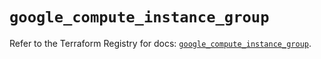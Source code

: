 # `google_compute_instance_group`

Refer to the Terraform Registry for docs: [`google_compute_instance_group`](https://registry.terraform.io/providers/hashicorp/google-beta/6.34.1/docs/resources/google_compute_instance_group).
